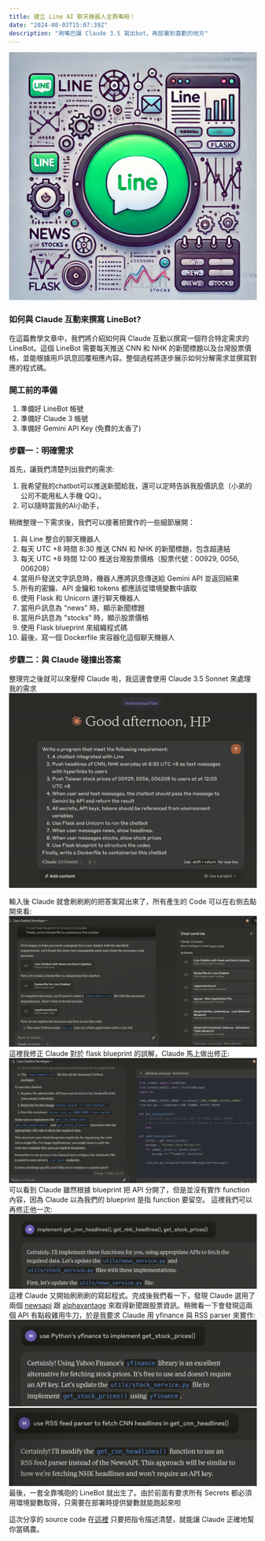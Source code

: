```yaml
---
title: 建立 Line AI 聊天機器人全靠嘴砲！
date: "2024-08-03T15:07:39Z"
description: "用嘴巴讓 Claude 3.5 寫出bot，再部署到喜歡的地方"
---
```


![index-image](index-image.png)

### 如何與 Claude 互動來撰寫 LineBot?

在這篇教學文章中，我們將介紹如何與 Claude 互動以撰寫一個符合特定需求的 LineBot。這個 LineBot 需要每天推送 CNN 和 NHK 的新聞標題以及台灣股票價格，並能根據用戶訊息回覆相應內容。整個過程將逐步展示如何分解需求並撰寫對應的程式碼。

### 開工前的準備

1. 準備好 LineBot 帳號
2. 準備好 Claude 3 帳號
3. 準備好 Gemini API Key (免費的太香了)

### 步驟一：明確需求

首先，讓我們清楚列出我們的需求:

1. 我希望我的chatbot可以推送新聞給我，還可以定時告訴我股價訊息（小弟的公司不能用私人手機 QQ）。
2. 可以隨時當我的AI小助手，

稍微整理一下需求後，我們可以接著把實作的一些細節展開：

1. 與 Line 整合的聊天機器人
2. 每天 UTC +8 時間 8:30 推送 CNN 和 NHK 的新聞標題，包含超連結
3. 每天 UTC +8 時間 12:00 推送台灣股票價格（股票代號：00929, 0056, 006208）
4. 當用戶發送文字訊息時，機器人應將訊息傳送給 Gemini API 並返回結果
5. 所有的密鑰、API 金鑰和 tokens 都應該從環境變數中讀取
6. 使用 Flask 和 Unicorn 運行聊天機器人
7. 當用戶訊息為 "news" 時，顯示新聞標題
8. 當用戶訊息為 "stocks" 時，顯示股票價格
9. 使用 Flask blueprint 來組織程式碼
10. 最後，寫一個 Dockerfile 來容器化這個聊天機器人

### 步驟二：與 Claude 碰撞出答案

整理完之後就可以來壓榨 Claude 啦，我這邊會使用 Claude 3.5 Sonnet 來處理我的需求
![prompt-01](./prompt-01.png)

輸入後 Claude 就會刷刷刷的把答案寫出來了，所有產生的 Code 可以在右側去點開來看:
![prompt-02](prompt-02.png)
這裡我修正 Claude 對於 flask blueprint 的誤解，Claude 馬上做出修正:
![prompt-03](prompt-03.png)
可以看到 Claude 雖然根據 blueprint 把 API 分開了，但是並沒有實作 function 內容，因為 Claude 以為我們的 blueprint 是指 function 要留空。
這裡我們可以再修正他一次:
![alt text](image-1.png)
這裡 Claude 又開始刷刷刷的寫起程式。完成後我們看一下，發現 Claude 選用了兩個 [newsapi](https://newsapi.org) 跟 [alphavantage](https://www.alphavantage.co) 來取得新聞跟股票資訊。稍微看一下會發現這兩個 API 有點殺雞用牛刀，於是我要求 Claude 用 yfinance 與 RSS parser 來實作:
![alt text](image-2.png)
![alt text](image-3.png)
最後，一套全靠嘴砲的 LineBot 就出生了。由於前面有要求所有 Secrets 都必須用環境變數取得，只需要在部署時提供變數就能跑起來啦

這次分享的 source code 在[這裡](https://github.com/tig4605246/Claude-LineBot-Example)
只要把指令描述清楚，就能讓 Claude 正確地幫你當碼農。
